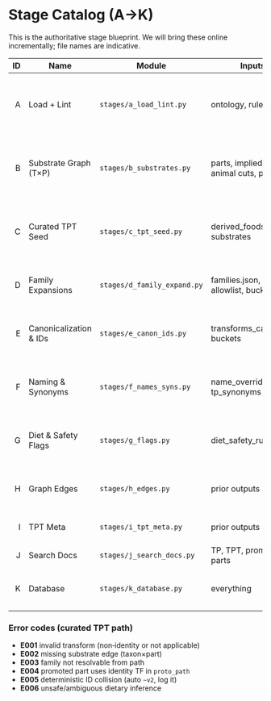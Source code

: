 # Stage Catalog (A→K)

This is the authoritative stage blueprint. We will bring these online incrementally; file names are indicative.

| ID | Name | Module | Inputs | Outputs | Notes |
|---:|------|--------|--------|---------|------|
| A | Load + Lint | `stages/a_load_lint.py` | ontology, rules | `report/lint.json`, `tmp/transforms_canon.json`, `tmp/flags.rules.validated.json` | Schema + xref validation; transform normalization; rules normalization |
| B | Substrate Graph (T×P) | `stages/b_substrates.py` | parts, implied parts, animal cuts, policy | `graph/substrates.jsonl` | Materialize allowed (taxon, part) pairs; apply promoted parts proto‑paths |
| C | Curated TPT Seed | `stages/c_tpt_seed.py` | derived_foods.jsonl, substrates | `tmp/tpt_seed.jsonl` | Validate seeds; strip non‑identity steps; family assignment (explicit/pattern) |
| D | Family Expansions | `stages/d_family_expand.py` | families.json, allowlist, buckets | `tmp/tpt_generated.jsonl` | Instantiate minimal identity paths without explosion |
| E | Canonicalization & IDs | `stages/e_canon_ids.py` | transforms_canon, buckets | `tmp/tpt_canon.jsonl` | Sort steps; bucket params; compute identity hash & final ID |
| F | Naming & Synonyms | `stages/f_names_syns.py` | name_overrides, tp_synonyms | `tmp/tpt_named.jsonl` | Resolve display names & synonyms; cuisines & regions |
| G | Diet & Safety Flags | `stages/g_flags.py` | diet_safety_rules.jsonl | `tmp/tpt_named.jsonl` (updated) | Evaluate guarded rules with params (nitrite, smoke, pasteurize, etc.) |
| H | Graph Edges | `stages/h_edges.py` | prior outputs | `graph/edges.jsonl` | T --has_part--> P; P --transforms_to--> TPT; etc. |
| I | TPT Meta | `stages/i_tpt_meta.py` | prior outputs | `out/tpt_meta.jsonl` | Denormalized card blobs for API |
| J | Search Docs | `stages/j_search_docs.py` | TP, TPT, promoted parts | `out/search_docs.jsonl` | Unified search corpus |
| K | Database | `stages/k_database.py` | everything | `database/graph.dev.sqlite` | API-ready SQLite with FTS (T and TP first; TPT later) |

### Error codes (curated TPT path)

- **E001** invalid transform (non‑identity or not applicable)
- **E002** missing substrate edge (taxon×part)
- **E003** family not resolvable from path
- **E004** promoted part uses identity TF in `proto_path`
- **E005** deterministic ID collision (auto `~v2`, log it)
- **E006** unsafe/ambiguous dietary inference
